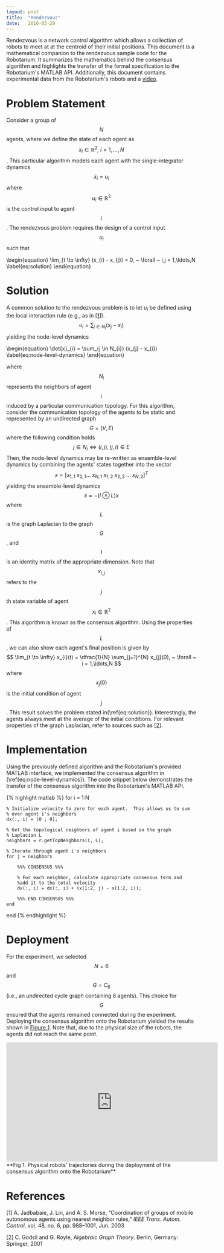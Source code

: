 ```yaml
---
layout: post
title:  "Rendezvous"
date:   2016-03-29
---
```


Rendezvous is a network control algorithm which allows a collection of robots to meet at at the centroid of their initial positions. This document is a mathematical companion to the rendezvous sample code for the Robotarium.  It summarizes the mathematics behind the consensus algorithm and highlights the transfer of the formal specification to the Robotarium's MATLAB API.  Additionally, this document contains experimental data from the Robotarium's robots and a [video](https://youtu.be/mAmdrta8jio).

# Problem Statement

Consider a group of $$N$$ agents, where we define the state of each agent as $$x_{i} \in \mathbb{R}^{2},~ i = 1,\ldots,N$$.  This particular algorithm models each agent with the single-integrator dynamics
$$
\dot{x}_{i} = u_{i}
$$
where $$u_{i} \in \mathbb{R}^{2}$$ is the control input to agent $$i$$.  The rendezvous problem requires the design of a control input $$u_{i}$$ such that
<div>
\begin{equation}
    \lim_{t \to \infty} (x_{i} - x_{j}) = 0, ~ \forall ~ i,j = 1,\ldots,N
    \label{eq:solution}
\end{equation}
</div>

# Solution

A common solution to the rendezvous problem is to let $u_{i}$ be defined using the local interaction rule (e.g., as in [[1](#jadbabaie)]).
$$
u_{i} = \sum_{j \in N_{i}} (x_{j} - x_{i})
$$
yielding the node-level dynamics
<div>
\begin{equation}
    \dot{x}_{i} = \sum_{j \in N_{i}} (x_{j} - x_{i})
    \label{eq:node-level-dynamics}
\end{equation}
</div>

where $$N_{i}$$ represents the neighbors of agent $$i$$ induced by a particular communication topology.  For this algorithm, consider the communication topology of the agents to be static and represented by an undirected graph $$G = (V, E)$$ where the following condition holds
$$
j \in N_{i} \iff (i, j), (j, i) \in E
$$
Then, the node-level dynamics may be re-written as ensemble-level dynamics by combining the agents' states together into the vector
$$
x = \left[ x_{1,1} ~ x_{2,1} \ldots ~ x_{N,1} ~ x_{1, 2} ~ x_{2, 2} ~ \ldots ~ x_{N, 2} \right]^{T}
$$
yielding the ensemble-level dynamics
$$
\dot{x} = -(I \otimes L)x
$$
where $$L$$ is the graph Laplacian to the graph $$G$$, and $$I$$ is an identity matrix of the appropriate dimension.  Note that $$x_{i, j}$$ refers to the $$j$$th state variable of agent $$x_{i} \in \mathbb{R}^{2}$$.  This algorithm is known as the consensus algorithm.  Using the properties of $$L$$, we can also show each agent's final position is given by
$$
\lim_{t \to \infty} x_{i}(t) = \dfrac{1}{N} \sum_{j=1}^{N} x_{j}(0), ~ \forall ~ i = 1,\ldots,N
$$
where $$x_{j}(0)$$ is the initial condition of agent $$j$$.  This result solves the problem stated in(\ref{eq:solution}).  Interestingly, the agents always meet at the average of the initial conditions.  For relevant properties of the graph Laplacian, refer to sources such as [[2](#godsil)].  

# Implementation

Using the previously defined algorithm and the Robotarium's provided MATLAB interface, we implemented the consensus algorithm in (\ref{eq:node-level-dynamics}).  The code snippet below demonstrates the transfer of the consensus algorithm into the Robotarium's MATLAB API.

{% highlight matlab %}
for i = 1:N

    % Initialize velocity to zero for each agent.  This allows us to sum
    % over agent i's neighbors
    dx(:, i) = [0 ; 0];

    % Get the topological neighbors of agent i based on the graph
    % Laplacian L
    neighbors = r.getTopNeighbors(i, L);

    % Iterate through agent i's neighbors
    for j = neighbors

        %%% CONSENSUS %%%

        % For each neighbor, calculate appropriate consensus term and
        %add it to the total velocity
        dx(:, i) = dx(:, i) + (x(1:2, j) - x(1:2, i));

        %%% END CONSENSUS %%%
    end
end
{% endhighlight %}

# Deployment

For the experiment, we selected $$N = 6$$ and $$G = C_{6}$$ (i.e., an undirected cycle graph containing 6 agents).  This choice for $$G$$ ensured that the agents remained connected during the experiment.  Deploying the consensus algorithm onto the Robotarium yielded the results shown in [Figure 1](#consensus-data).  Note that, due to the physical size of the robots, the agents did not reach the same point.

<a name="consensus-data"></a>
<div style="margin: 0px auto; text-align: center;">
  <iframe width="560" height="315" src="https://www.youtube.com/embed/mAmdrta8jio" frameborder="0" allowfullscreen></iframe>
</div>
**Fig 1. Physical robots' trajectories during the deployment of the consensus algorithm onto the Robotarium**


# References

<a name="jadbabaie"></a>
[1] A. Jadbabaie, J. Lin, and A. S. Morse, “Coordination of groups of mobile
autonomous agents using nearest neighbor rules,” *IEEE Trans. Autom. Control*, vol. 48, no. 6, pp. 988–1001, Jun. 2003

<a name="godsil"></a>
[2] C. Godsil and G. Royle, *Algebraic Graph Theory*. Berlin, Germany:
Springer, 2001
